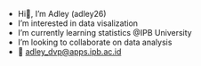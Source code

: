- Hi👋, I’m Adley (adley26)
- I’m interested in data visalization
- I’m currently learning statistics @IPB University
- I’m looking to collaborate on data analysis
- 📧 adley_dvp@apps.ipb.ac.id

<!---
adley26/adley26 is a ✨ special ✨ repository because its `README.md` (this file) appears on your GitHub profile.
You can click the Preview link to take a look at your changes.
--->
